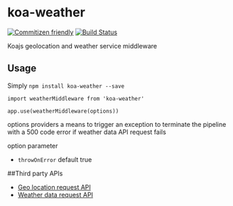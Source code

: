 # koa-weather
[![Commitizen friendly](https://img.shields.io/badge/commitizen-friendly-brightgreen.svg)](http://commitizen.github.io/cz-cli/)
[![Build Status](https://travis-ci.org/theslyone/koa-weather.svg?branch=master)](https://travis-ci.org/theslyone/koa-weather)

Koajs geo­location and weather service middleware

## Usage
Simply `npm install koa-weather --save`

`import weatherMiddleware from 'koa-weather'`

`app.use(weatherMiddleware(options))`

options providers a means to trigger an exception to terminate the pipeline with a 500 code error if weather data API request fails

option parameter
* `throwOnError` default true

##Third party APIs
* [Geo location request API](http://ip­api.com)
* [Weather data request API](http://openweathermap.org/api)
